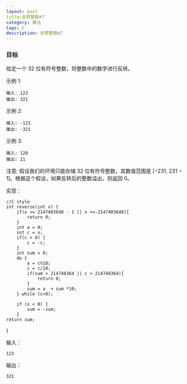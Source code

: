 ```yaml
---
layout: post
title:反转整数#7
category: 算法
tags: C
description: 反转整数#7
--- 
```

### 目标

给定一个 32 位有符号整数，将整数中的数字进行反转。

示例 1:

	输入: 123
	输出: 321

示例 2:

	输入: -123
	输出: -321
示例 3:

	输入: 120
	输出: 21
	
注意:
假设我们的环境只能存储 32 位有符号整数，其数值范围是 [−231,  231 − 1]。根据这个假设，如果反转后的整数溢出，则返回 0。

实现：

	//C style
	int reverse(int x) {
	    if(x >= 2147483648 - 1 || x <=-2147483648){
	        return 0;
	    }
	    int a = 0;
	    int c = x;
	    if(c < 0) {
	        c = -c;
	    }
	    int sum = 0;
	    do {
	        a = c%10;
	        c = c/10;
	        if(sum > 214748364 || c > 214748364){
	            return 0;
	        }
	        sum = a  + sum *10;
	    } while (c>0);
	    
	    if (x < 0) {
	        sum = -sum;
	    }
    return sum;
}

输入：
	
	123

输出：

	321
